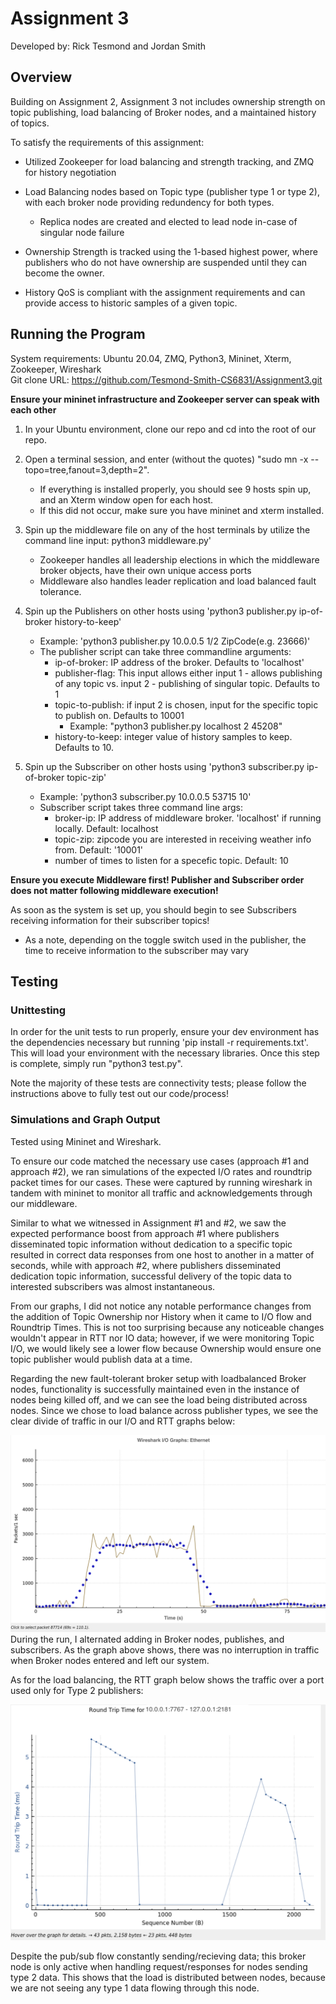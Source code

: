 # Assignment 3
Developed by: Rick Tesmond and Jordan Smith

## Overview
Building on Assignment 2, Assignment 3 not includes ownership strength on topic publishing, load balancing of Broker nodes, and a maintained history of topics.

To satisfy the requirements of this assignment:
* Utilized Zookeeper for load balancing and strength tracking, and ZMQ for history negotiation
* Load Balancing nodes based on Topic type (publisher type 1 or type 2), with each broker node providing redundency for both types.
  * Replica nodes are created and elected to lead node in-case of singular node failure
    
* Ownership Strength is tracked using the 1-based highest power, where publishers who do not have ownership are suspended until they can become the owner.
* History QoS is compliant with the assignment requirements and can provide access to historic samples of a given topic.

## Running the Program
System requirements: Ubuntu 20.04, ZMQ, Python3, Mininet, Xterm, Zookeeper, Wireshark \
Git clone URL: https://github.com/Tesmond-Smith-CS6831/Assignment3.git

**Ensure your mininet infrastructure and Zookeeper server can speak with each other**

1. In your Ubuntu environment, clone our repo and cd into the root of our repo.

2. Open a terminal session, and enter (without the quotes) "sudo mn -x --topo=tree,fanout=3,depth=2".
   * If everything is installed properly, you should see 9 hosts spin up, and an Xterm window open for each host.
    * If this did not occur, make sure you have mininet and xterm installed.
    
3. Spin up the middleware file on any of the host terminals by utilize the command line input: python3 middleware.py'
    * Zookeeper handles all leadership elections in which the middleware broker objects, have their own unique access ports
    * Middleware also handles leader replication and load balanced fault tolerance.
    
4. Spin up the Publishers on other hosts using 'python3 publisher.py ip-of-broker history-to-keep'
   * Example: 'python3 publisher.py 10.0.0.5 1/2 ZipCode(e.g. 23666)'
   * The publisher script can take three commandline arguments: 
      * ip-of-broker: IP address of the broker. Defaults to 'localhost'
      * publisher-flag: This input allows either input 1 - allows publishing of any topic vs. input 2 - publishing of singular topic. Defaults to 1
      * topic-to-publish: if input 2 is chosen, input for the specific topic to publish on. Defaults to 10001
          * Example: "python3 publisher.py localhost 2 45208"
      * history-to-keep: integer value of history samples to keep. Defaults to 10.
    
5. Spin up the Subscriber on other hosts using 'python3 subscriber.py ip-of-broker topic-zip'
   * Example: 'python3 subscriber.py 10.0.0.5 53715 10' 
   * Subscriber script takes three command line args:
     * broker-ip: IP address of middleware broker. 'localhost' if running locally. Default: localhost
     * topic-zip: zipcode you are interested in receiving weather info from. Default: '10001'
     * number of times to listen for a specefic topic. Default: 10
    
**Ensure you execute Middleware first! Publisher and Subscriber order does not matter following middleware execution!**
    
As soon as the system is set up, you should begin to see Subscribers receiving information for their subscriber topics!
 * As a note, depending on the toggle switch used in the publisher, the time to receive information to the subscriber may vary

## Testing
### Unittesting
In order for the unit tests to run properly, ensure your dev environment has the dependencies necessary but running 'pip install -r requirements.txt'. This will load your environment with the necessary libraries.
Once this step is complete, simply run "python3 test.py".

Note the majority of these tests are connectivity tests; please follow the instructions above to fully test out our code/process!

### Simulations and Graph Output
Tested using Mininet and Wireshark.

To ensure our code matched the necessary use cases (approach #1 and approach #2), we ran simulations of the expected I/O rates and roundtrip packet times for our cases. These were captured by running wireshark in tandem with mininet to monitor all traffic and acknowledgements through our middleware.

Similar to what we witnessed in Assignment #1 and #2, we saw the expected performance boost from approach #1 where publishers disseminated topic information without dedication to a specific topic resulted in correct data responses from one host to another in a matter of seconds, while with approach #2, where publishers disseminated dedication topic information, successful delivery of the topic data to interested subscribers was almost instantaneous.

From our graphs, I did not notice any notable performance changes from the addition of Topic Ownership nor History when it came to I/O flow and Roundtrip Times. This is not too surprising because any noticeable changes wouldn't appear in RTT nor IO data; however, if we were monitoring Topic I/O, we would likely see a lower flow because Ownership would ensure one topic publisher would publish data at a time.

Regarding the new fault-tolerant broker setup with loadbalanced Broker nodes, functionality is successfully maintained even in the instance of nodes being killed off, and we can see the load being distributed across nodes. Since we chose to load balance across publisher types, we see the clear divide of traffic in our I/O and RTT graphs below:

![IO Averages](./graphs/IOAssignment3.png)
During the run, I alternated adding in Broker nodes, publishes, and subscribers. As the graph above shows, there was no interruption in traffic when Broker nodes entered and left our system. 

As for the load balancing, the RTT graph below shows the traffic over a port used only for Type 2 publishers:

![ReqResp](graphs/RTTLoadbalancedBroker.png)

Despite the pub/sub flow constantly sending/recieving data; this broker node is only active when handling request/responses for nodes sending type 2 data. This shows that the load is distributed between nodes, because we are not seeing any type 1 data flowing through this node.